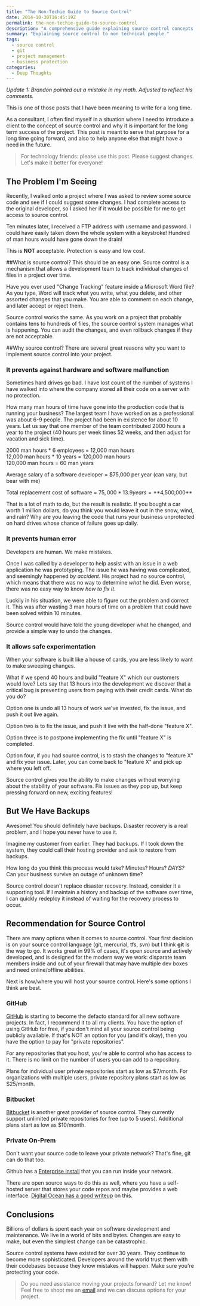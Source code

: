 ```yaml
---
title: "The Non-Techie Guide to Source Control"
date: 2014-10-30T16:45:19Z
permalink: the-non-techie-guide-to-source-control
description: "A comprehensive guide explaining source control concepts to non-technical stakeholders, covering why it's essential and how to implement it for project protection."
summary: "Explaining source control to non technical people."
tags:
  - source control
  - git
  - project management
  - business protection
categories:
  - Deep Thoughts
---
```


_Update 1: Brandon pointed out a mistake in my math.  Adjusted to reflect his comments._

This is one of those posts that I have been meaning to write for a long time.

As a consultant, I often find myself in a situation where I need to introduce a client to the concept of source control and why it is important for the long term success of the project.  This post is meant to serve that purpose for a long time going forward, and also to help anyone else that might have a need in the future.

> For technology friends: please use this post.  Please suggest changes.  Let's make it better for everyone!

## The Problem I'm Seeing
Recently, I walked onto a project where I was asked to review some source code and see if I could suggest some changes.  I had complete access to the original developer, so I asked her if it would be possible for me to get access to source control.

Ten minutes later, I received a FTP address with username and password.  I could have easily taken down the whole system with a keystroke!  Hundred of man hours would have gone down the drain!

This is **NOT** acceptable.  Protection is easy and low cost.

##What is source control?
This should be an easy one.  Source control is a mechanism that allows a development team to track individual changes of files in a project over time.

Have you ever used "Change Tracking" feature inside a Microsoft Word file?  As you type, Word will track what you write, what you delete, and other assorted changes that you make.  You are able to comment on each change, and later accept or reject them.

Source control works the same.  As you work on a project that probably contains tens to hundreds of files, the source control system manages what is happening. You can audit the changes, and even rollback changes if they are not acceptable. 

##Why source control?
There are several great reasons why you want to implement source control into your project.

### It prevents against hardware and software malfunction

Sometimes hard drives go bad.  I have lost count of the number of systems I have walked into where the company stored all their code on a server with no protection.

How many man hours of time have gone into the production code that is running your business?  The largest team I have worked on as a professional was about 6-9 people.  The project had been in existence for about 10 years.  Let us say that one member of the team contributed 2000 hours a year to the project (40 hours per week times 52 weeks, and then adjust for vacation and sick time).

2000 man hours * 6 employees = 12,000 man hours  
12,000 man hours * 10 years = 120,000 man hours  
120,000 man hours = 60 man years  

Average salary of a software developer = $75,000 per year (can vary, but bear with me)  
  
Total replacement cost of software = $75,000 * 13.9 years = **$4,500,000** 

That is a lot of math to do, but the result is realistic.   If you bought a car worth 1 million dollars, do you think you would leave it out in the snow, wind, and rain?  Why are you leaving the code that runs your business unprotected on hard drives whose chance of failure goes up daily.

### It prevents human error

Developers are human.  We make mistakes.

Once I was called by a developer to help assist with an issue in a web application he was prototyping.  The issue he was having was complicated, and seemingly happened *by accident*.  His project had no source control, which means that there was no way to determine *what* he did.  Even worse, there was no easy way to know *how to fix it*.

Luckily in his situation, we were able to figure out the problem and correct it.  This was after wasting 3 man hours of time on a problem that could have been solved within 10 minutes.

Source control would have told the young developer what he changed, and provide a simple way to undo the changes.

### It allows safe experimentation

When your software is built like a house of cards, you are less likely to want to make sweeping changes.  

What if we spend 40 hours and build "feature X" which our customers would love?  Lets say that 13 hours into the development we discover that a critical bug is preventing users from paying with their credit cards.  What do you do?

Option one is undo all 13 hours of work we've invested, fix the issue, and push it out live again.

Option two is to fix the issue, and push it live with the half-done "feature X".  

Option three is to postpone implementing the fix until "feature X" is completed.

Option four, if you had source control, is to stash the changes to "feature X" and fix your issue.  Later, you can come back to "feature X" and pick up where you left off.  

Source control gives you the ability to make changes without worrying about the stability of your software.  Fix issues as they pop up, but keep pressing forward on new, exciting features!

## But We Have Backups
Awesome!  You should definitely have backups.  Disaster recovery is a  real problem, and I hope you never have to use it.  

Imagine my customer from earlier.  They had backups.  If I took down the system, they could call their hosting provider and ask to restore from backups.

How long do you think this process would take?  Minutes?  Hours?  _DAYS?_  Can your business survive an outage of unknown time?

Source control doesn't replace disaster recovery.  Instead, consider it a supporting tool.  If I maintain a history and backup of the software over time, I can quickly redeploy it instead of waiting for the recovery process to occur.

## Recommendation for Source Control
There are many options when it comes to source control.  Your first decision is on your source control language (git, mercurial, tfs, svn) but I think **git** is the way to go. It works great in 99% of cases, it's open source and actively developed, and is designed for the modern way we work: disparate team members inside and out of your firewall that may have multiple dev boxes and need online/offline abilities.

Next is how/where you will host your source control. Here's some options I think are best. 

### GitHub

[GitHub](https://github.com) is starting to become the defacto standard for all new software projects.  In fact, I recommend it to all my clients.  You have the option of using GitHub for free, if you don't mind all your source control being publicly available.  If that's NOT an option for you (and it's okay), then you have the option to pay for "private repositories".

For any repositories that you host, you're able to control who has access to it.  There is no limit on the number of users you can add to a repository.

Plans for individual user private repositories start as low as $7/month. For organizations with multiple users, private repository plans start as low as $25/month.

### Bitbucket

[Bitbucket](https://bitbucket.org/) is another great provider of source control.  They currently support unlimited private repositories for free (up to 5 users).  Additional plans start as low as $10/month.

### Private On-Prem

Don't want your source code to leave your private network? That's fine, git can do that too. 

Github has a [Enterprise install](https://github.com/enterprise) that you can run inside your network.

There are open source ways to do this as well, where you have a self-hosted server that stores your code repos and maybe provides a web interface. [Digital Ocean has a good writeup](https://www.digitalocean.com/community/tutorials/how-to-set-up-a-private-git-server-on-a-vps) on this.

## Conclusions
Billions of dollars is spent each year on software development and maintenance.  We live in a world of bits and bytes.  Changes are easy to make, but even the simplest change can be catastrophic.  

Source control systems have existed for over 30 years.  They continue to become more sophisticated.  Developers around the world trust them with their codebases because they know mistakes will happen.  Make sure you're protecting your code.

> Do you need assistance moving your projects forward?  Let me know!  Feel free to shoot me an [email](mailto:contact@consultwithgriff.com) and we can discuss options for your project.